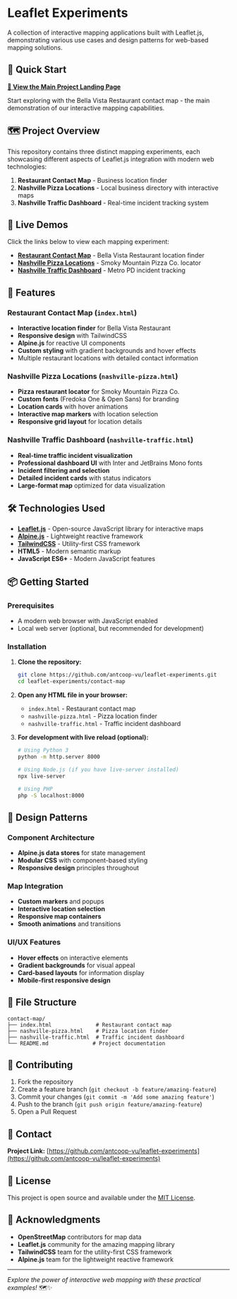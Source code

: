 # Leaflet Experiments

A collection of interactive mapping applications built with Leaflet.js, demonstrating various use cases and design patterns for web-based mapping solutions.

## 🌟 Quick Start

**[🚀 View the Main Project Landing Page](./index.html)**

Start exploring with the Bella Vista Restaurant contact map - the main demonstration of our interactive mapping capabilities.

## 🗺️ Project Overview

This repository contains three distinct mapping experiments, each showcasing different aspects of Leaflet.js integration with modern web technologies:

1. **Restaurant Contact Map** - Business location finder
2. **Nashville Pizza Locations** - Local business directory with interactive maps
3. **Nashville Traffic Dashboard** - Real-time incident tracking system

## 🔗 Live Demos

Click the links below to view each mapping experiment:

- **[Restaurant Contact Map](./index.html)** - Bella Vista Restaurant location finder
- **[Nashville Pizza Locations](./nashville-pizza.html)** - Smoky Mountain Pizza Co. locator
- **[Nashville Traffic Dashboard](./nashville-traffic.html)** - Metro PD incident tracking

## 🚀 Features

### Restaurant Contact Map (`index.html`)
- **Interactive location finder** for Bella Vista Restaurant
- **Responsive design** with TailwindCSS
- **Alpine.js** for reactive UI components
- **Custom styling** with gradient backgrounds and hover effects
- Multiple restaurant locations with detailed contact information

### Nashville Pizza Locations (`nashville-pizza.html`)
- **Pizza restaurant locator** for Smoky Mountain Pizza Co.
- **Custom fonts** (Fredoka One & Open Sans) for branding
- **Location cards** with hover animations
- **Interactive map markers** with location selection
- **Responsive grid layout** for location details

### Nashville Traffic Dashboard (`nashville-traffic.html`)
- **Real-time traffic incident visualization**
- **Professional dashboard UI** with Inter and JetBrains Mono fonts
- **Incident filtering and selection**
- **Detailed incident cards** with status indicators
- **Large-format map** optimized for data visualization

## 🛠️ Technologies Used

- **[Leaflet.js](https://leafletjs.com/)** - Open-source JavaScript library for interactive maps
- **[Alpine.js](https://alpinejs.dev/)** - Lightweight reactive framework
- **[TailwindCSS](https://tailwindcss.com/)** - Utility-first CSS framework
- **HTML5** - Modern semantic markup
- **JavaScript ES6+** - Modern JavaScript features

## 📦 Getting Started

### Prerequisites
- A modern web browser with JavaScript enabled
- Local web server (optional, but recommended for development)

### Installation

1. **Clone the repository:**
   ```bash
   git clone https://github.com/antcoop-vu/leaflet-experiments.git
   cd leaflet-experiments/contact-map
   ```

2. **Open any HTML file in your browser:**
   - `index.html` - Restaurant contact map
   - `nashville-pizza.html` - Pizza location finder
   - `nashville-traffic.html` - Traffic incident dashboard

3. **For development with live reload (optional):**
   ```bash
   # Using Python 3
   python -m http.server 8000
   
   # Using Node.js (if you have live-server installed)
   npx live-server
   
   # Using PHP
   php -S localhost:8000
   ```

## 🎨 Design Patterns

### Component Architecture
- **Alpine.js data stores** for state management
- **Modular CSS** with component-based styling
- **Responsive design** principles throughout

### Map Integration
- **Custom markers** and popups
- **Interactive location selection**
- **Responsive map containers**
- **Smooth animations** and transitions

### UI/UX Features
- **Hover effects** on interactive elements
- **Gradient backgrounds** for visual appeal
- **Card-based layouts** for information display
- **Mobile-first responsive design**

## 📁 File Structure

```
contact-map/
├── index.html              # Restaurant contact map
├── nashville-pizza.html    # Pizza location finder
├── nashville-traffic.html  # Traffic incident dashboard
└── README.md              # Project documentation
```

## 🤝 Contributing

1. Fork the repository
2. Create a feature branch (`git checkout -b feature/amazing-feature`)
3. Commit your changes (`git commit -m 'Add some amazing feature'`)
4. Push to the branch (`git push origin feature/amazing-feature`)
5. Open a Pull Request

## 📧 Contact

**Project Link:** [https://github.com/antcoop-vu/leaflet-experiments](https://github.com/antcoop-vu/leaflet-experiments)

## 📄 License

This project is open source and available under the [MIT License](LICENSE).

## 🙏 Acknowledgments

- **OpenStreetMap** contributors for map data
- **Leaflet.js** community for the amazing mapping library
- **TailwindCSS** team for the utility-first CSS framework
- **Alpine.js** team for the lightweight reactive framework

---

*Explore the power of interactive web mapping with these practical examples!* 🗺️✨
